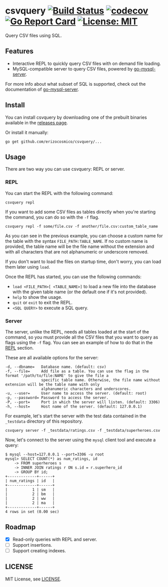 # csvquery [![Build Status](https://travis-ci.org/erizocosmico/csvquery.svg?branch=master)](https://travis-ci.org/erizocosmico/csvquery) [![codecov](https://codecov.io/gh/erizocosmico/csvquery/branch/master/graph/badge.svg)](https://codecov.io/gh/erizocosmico/csvquery) [![Go Report Card](https://goreportcard.com/badge/github.com/erizocosmico/csvquery)](https://goreportcard.com/report/github.com/erizocosmico/csvquery) [![License: MIT](https://img.shields.io/badge/License-MIT-yellow.svg)](https://opensource.org/licenses/MIT)

Query CSV files using SQL.

## Features

- Interactive REPL to quickly query CSV files with on demand file loading.
- MySQL-compatible server to query CSV files, powered by [go-mysql-server](https://github.com/src-d/go-mysql-server).

For more info about what subset of SQL is supported, check out the documentation of [go-mysql-server](https://github.com/src-d/go-mysql-server).

## Install

You can install csvquery by downloading one of the prebuilt binaries available in the [releases page](https://github.com/erizocosmico/csvquery/releases).

Or install it manually:

```
go get github.com/erizocosmico/csvquery/...
```

## Usage

There are two way you can use csvquery: REPL or server.

### REPL

You can start the REPL with the following command:

```
csvquery repl
```

If you want to add some CSV files as tables directly when you're starting the command, you can do so with the `-f` flag.

```
csvquery repl -f some/file.csv -f another/file.csv:custom_table_name
```

As you can see in the previous example, you can choose a custom name for the table with the syntax `FILE_PATH:TABLE_NAME`. If no custom name is provided, the table name will be the file name without the extension and with all characters that are not alphanumeric or underscore removed.

If you don't want to load the files on startup time, don't worry, you can load them later using `load`.

Once the REPL has started, you can use the following commands:

- `load <FILE_PATH>[ <TABLE_NAME>]` to load a new file into the database with the given table name (or the default one if it's not provided).
- `help` to show the usage.
- `quit` or `exit` to exit the REPL.
- `<SQL QUERY>` to execute a SQL query.

### Server

The server, unlike the REPL, needs all tables loaded at the start of the command, so you must provide all the CSV files that you want to query as flags using the `-f` flag. You can see an example of how to do that in the [REPL](#REPL) section.

These are all available options for the server:

```
-d, --dbname=   Database name. (default: csv)
-f, --file=     Add file as a table. You can use the flag in the format '/path/to/file:NAME' to give the file a
                specific table name. Otherwise, the file name without extension will be the table name with only
                alphanumeric characters and underscores.
-u, --user=     User name to access the server. (default: root)
-p, --password= Password to access the server.
-P, --port=     Port in which the server will listen. (default: 3306)
-h, --host=     Host name of the server. (default: 127.0.0.1)
```

For example, let's start the server with the test data contained in the `_testdata` directory of this repository.

```
csvquery server -f _testdata/ratings.csv -f _testdata/superheroes.csv
```

Now, let's connect to the server using the `mysql` client tool and execute a query:

```
$ mysql --host=127.0.0.1 --port=3306 -u root
mysql> SELECT COUNT(*) as num_ratings, id
    -> FROM superheroes s
    -> INNER JOIN ratings r ON s.id = r.superhero_id
    -> GROUP BY id;
+-------------+------+
| num_ratings | id   |
+-------------+------+
|           1 | sm   |
|           2 | bm   |
|           2 | ww   |
|           2 | ma   |
+-------------+------+
4 rows in set (0.00 sec)
```

## Roadmap

- [x] Read-only queries with REPL and server.
- [ ] Support insertions.
- [ ] Support creating indexes.

## LICENSE

MIT License, see [LICENSE](/LICENSE).